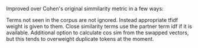 Improved over Cohen's original simmilarity metric in a few ways:

Terms not seen in the corpus are not ignored. Instead appropriate tfidf weight is given to them.
Close similarity terms use the partner term idf if it is available.
Additional option to calculate cos sim from the swapped vectors, but this tends to overweight
duplicate tokens at the moment.
